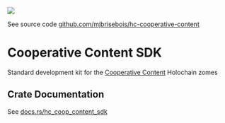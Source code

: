 [![](https://img.shields.io/crates/v/hc_coop_content_sdk?style=flat-square)](https://crates.io/crates/hc_coop_content_sdk)

See source code [github.com/mjbrisebois/hc-cooperative-content](https://github.com/mjbrisebois/hc-cooperative-content)

# Cooperative Content SDK
Standard development kit for the [Cooperative
Content](https://github.com/mjbrisebois/hc-cooperative-content/releases) Holochain zomes


## Crate Documentation

See [docs.rs/hc_coop_content_sdk](https://docs.rs/hc_coop_content_sdk/)
